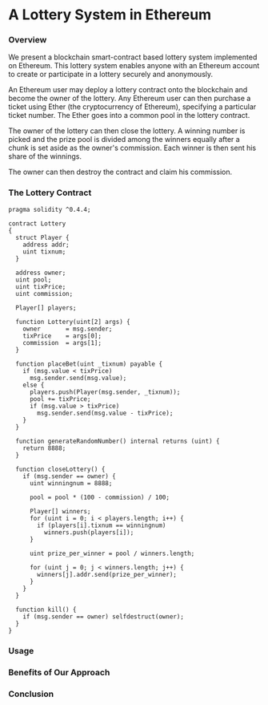 # A Lottery System in Ethereum

### Overview
We present a blockchain smart-contract based lottery system implemented on
Ethereum. This lottery system enables anyone with an Ethereum account to create
or participate in a lottery securely and anonymously.

An Ethereum user may deploy a lottery contract onto the blockchain and become
the owner of the lottery. Any Ethereum user can then purchase a ticket using
Ether (the cryptocurrency of Ethereum), specifying a particular ticket number.
The Ether goes into a common pool in the lottery contract.

The owner of the lottery can then close the lottery. A winning number is picked
and the prize pool is divided among the winners equally after a chunk is set
aside as the owner's commission. Each winner is then sent his share of the
winnings.

The owner can then destroy the contract and claim his commission.

### The Lottery Contract

```
pragma solidity ^0.4.4;

contract Lottery
{
  struct Player {
    address addr;
    uint tixnum;
  }

  address owner;
  uint pool;
  uint tixPrice;
  uint commission;

  Player[] players;

  function Lottery(uint[2] args) {
    owner       = msg.sender;
    tixPrice    = args[0];
    commission  = args[1];
  }

  function placeBet(uint _tixnum) payable {
    if (msg.value < tixPrice)
      msg.sender.send(msg.value);
    else {
      players.push(Player(msg.sender, _tixnum));
      pool += tixPrice;
      if (msg.value > tixPrice)
        msg.sender.send(msg.value - tixPrice);
    }
  }

  function generateRandomNumber() internal returns (uint) {
    return 8888;
  }

  function closeLottery() {
    if (msg.sender == owner) {
      uint winningnum = 8888;

      pool = pool * (100 - commission) / 100;

      Player[] winners;
      for (uint i = 0; i < players.length; i++) {
        if (players[i].tixnum == winningnum)
          winners.push(players[i]);
      }

      uint prize_per_winner = pool / winners.length;

      for (uint j = 0; j < winners.length; j++) {
        winners[j].addr.send(prize_per_winner);
      }
    }
  }

  function kill() {
    if (msg.sender == owner) selfdestruct(owner);
  }
}
```

### Usage

### Benefits of Our Approach

### Conclusion

